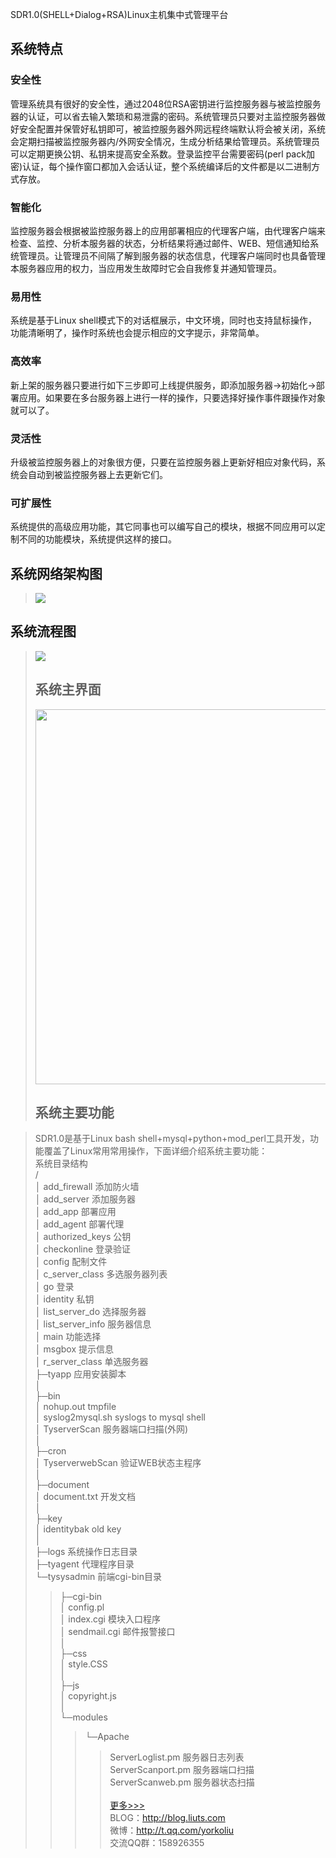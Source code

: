 SDR1.0(SHELL+Dialog+RSA)Linux主机集中式管理平台

## 系统特点 ##
### 安全性 ###
管理系统具有很好的安全性，通过2048位RSA密钥进行监控服务器与被监控服务器的认证，可以省去输入繁琐和易泄露的密码。系统管理员只要对主监控服务器做好安全配置并保管好私钥即可，被监控服务器外网远程终端默认将会被关闭，系统会定期扫描被监控服务器内/外网安全情况，生成分析结果给管理员。系统管理员可以定期更换公钥、私钥来提高安全系数。登录监控平台需要密码(perl pack加密)认证，每个操作窗口都加入会话认证，整个系统编译后的文件都是以二进制方式存放。

### 智能化 ###
监控服务器会根据被监控服务器上的应用部署相应的代理客户端，由代理客户端来检查、监控、分析本服务器的状态，分析结果将通过邮件、WEB、短信通知给系统管理员。让管理员不间隔了解到服务器的状态信息，代理客户端同时也具备管理本服务器应用的权力，当应用发生故障时它会自我修复并通知管理员。

### 易用性 ###
系统是基于Linux shell模式下的对话框展示，中文环境，同时也支持鼠标操作，功能清晰明了，操作时系统也会提示相应的文字提示，非常简单。

### 高效率 ###
新上架的服务器只要进行如下三步即可上线提供服务，即添加服务器->初始化->部署应用。如果要在多台服务器上进行一样的操作，只要选择好操作事件跟操作对象就可以了。

### 灵活性 ###
升级被监控服务器上的对象很方便，只要在监控服务器上更新好相应对象代码，系统会自动到被监控服务器上去更新它们。

### 可扩展性 ###
系统提供的高级应用功能，其它同事也可以编写自己的模块，根据不同应用可以定制不同的功能模块，系统提供这样的接口。

## 系统网络架构图 ##
> <img src='http://blog.liuts.com/attachment/201008/1280717550_622123be.gif'>
<h2>系统流程图</h2>
<blockquote><img src='http://blog.liuts.com/attachment/201008/1280719871_618455a0.jpg'>
<h2>系统主界面</h2>
<img src='http://blog.liuts.com/attachment/201008/1280717550_27996d5d.png' width='600'>
<h2>系统主要功能</h2>
</blockquote><blockquote>SDR1.0是基于Linux bash shell+mysql+python+mod_perl工具开发，功能覆盖了Linux常用常用操作，下面详细介绍系统主要功能：<br>
系统目录结构<br>
/<br>
│  add_firewall        添加防火墙<br>
│  add_server        添加服务器<br>
│  add_app          部署应用<br>
│  add_agent        部署代理<br>
│  authorized_keys      公钥<br>
│  checkonline        登录验证<br>
│  config          配制文件<br>
│  c_server_class        多选服务器列表<br>
│  go            登录<br>
│  identity          私钥<br>
│  list_server_do        选择服务器<br>
│  list_server_info      服务器信息<br>
│  main          功能选择<br>
│  msgbox          提示信息<br>
│  r_server_class        单选服务器<br>
├─tyapp          应用安装脚本<br>
│<br>
├─bin<br>
│      nohup.out        tmpfile<br>
│      syslog2mysql.sh      syslogs to mysql shell<br>
│      TyserverScan      服务器端口扫描(外网)<br>
│<br>
├─cron<br>
│      TyserverwebScan      验证WEB状态主程序<br>
│<br>
├─document<br>
│      document.txt      开发文档<br>
│<br>
├─key<br>
│      identitybak        old key<br>
│<br>
├─logs          系统操作日志目录<br>
├─tyagent          代理程序目录<br>
└─tysysadmin        前端cgi-bin目录<br>
<blockquote>├─cgi-bin<br>
│      config.pl<br>
│      index.cgi            模块入口程序<br>
│      sendmail.cgi                  邮件报警接口<br>
│<br>
├─css<br>
│      style.CSS<br>
│<br>
├─js<br>
│      copyright.js<br>
│<br>
└─modules<br>
<blockquote>└─Apache<br>
<blockquote>ServerLoglist.pm  服务器日志列表<br>
ServerScanport.pm  服务器端口扫描<br>
ServerScanweb.pm  服务器状态扫描<br>
<br>
<a href='http://blog.liuts.com/post/210/'>更多>>></a><br>
BLOG：<a href='http://blog.liuts.com'><a href='http://blog.liuts.com'>http://blog.liuts.com</a></a><br>
微博：<a href='http://t.qq.com/yorkoliu'><a href='http://t.qq.com/yorkoliu'>http://t.qq.com/yorkoliu</a></a><br>
交流QQ群：158926355